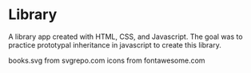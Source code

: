 # Library
A library app created with HTML, CSS, and Javascript. 
The goal was to practice prototypal inheritance in javascript to create this library. 

books.svg from svgrepo.com
icons from fontawesome.com
